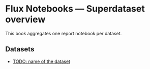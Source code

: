 # Flux Notebooks — Superdataset overview

This book aggregates one report notebook per dataset.


## Datasets

- [TODO: name of the dataset](datasets/todo-name-of-the-dataset/bids_summary.ipynb)
